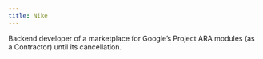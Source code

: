 ```yaml
---
title: Nike
---
```


Backend developer of a marketplace for Google’s Project ARA modules (as a Contractor) until its cancellation.

